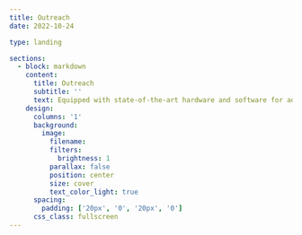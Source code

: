 ```yaml
---
title: Outreach
date: 2022-10-24

type: landing

sections:
  - block: markdown
    content:
      title: Outreach
      subtitle: ''
      text: Equipped with state-of-the-art hardware and software for additive manufacturing, robotics, and active vibration and noise controls, the Machine, Automation, and Control Systems (MACS) laboratory at UConn conducts systematic research on mass customization, short-run and high-value manufacturing, and controls of complex systems. Our in-house built laser-aided powder bed fusion additive manufacturing testbeds provide unique access to understand, control, and recreate the powerful manufacturing process tailored to user needs. Our Universal Robots, KUKA, and educational robot platforms provide a comprehensive suite of hardware for collaborative robotics research and applications. Our customized control algorithms augment the capabilities and intelligence of the machines and facilitate long-range autonomy applications. ![ \label{fig:outreach1}](./Figures/outreach1.png)
    design:
      columns: '1'
      background:
        image: 
          filename:
          filters:
            brightness: 1
          parallax: false
          position: center
          size: cover
          text_color_light: true
      spacing:
        padding: ['20px', '0', '20px', '0']
      css_class: fullscreen
---
```






